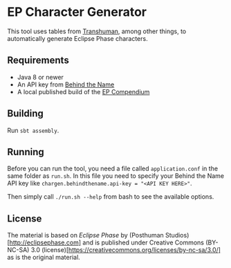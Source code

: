 EP Character Generator
======================

This tool uses tables from [Transhuman](http://eclipsephase.com/releases/transhuman), among other things, to automatically generate Eclipse Phase characters.


Requirements
-------

- Java 8 or newer
- An API key from [Behind the Name](https://www.behindthename.com/api/)
- A local published build of the [EP Compendium](https://github.com/Bathtor/EPCompendium)

Building
-------
Run `sbt assembly`.

Running
-------
Before you can run the tool, you need a file called `application.conf` in the same folder as `run.sh`. In this file you need to specify your Behind the Name API key like `chargen.behindthename.api-key = "<API KEY HERE>"`.

Then simply call `./run.sh --help` from bash to see the available options.


License
-------
The material is based on *Eclipse Phase* by (Posthuman Studios)[http://eclipsephase.com] and is published under Creative Commons (BY-NC-SA) 3.0 (license)[https://creativecommons.org/licenses/by-nc-sa/3.0/] as is the original material.